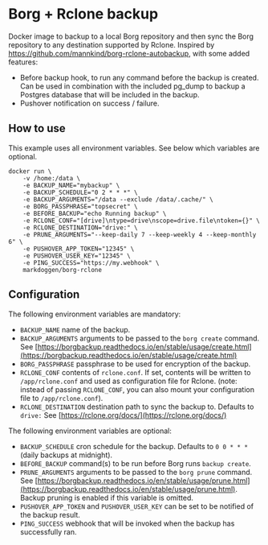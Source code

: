 # Borg + Rclone backup
Docker image to backup to a local Borg repository and then sync the Borg repository to any destination supported by Rclone. Inspired by https://github.com/mannkind/borg-rclone-autobackup, with some added features:
* Before backup hook, to run any command before the backup is created. Can be used in combination with the included pg_dump to backup a Postgres database that will be included in the backup.
* Pushover notification on success / failure.
## How to use
This example uses all environment variables. See below which variables are optional.

```
docker run \
    -v /home:/data \
    -e BACKUP_NAME="mybackup" \
    -e BACKUP_SCHEDULE="0 2 * * *" \
    -e BACKUP_ARGUMENTS="/data --exclude /data/.cache/" \
    -e BORG_PASSPHRASE="topsecret" \
    -e BEFORE_BACKUP="echo Running backup" \
    -e RCLONE_CONF="[drive]\ntype=drive\nscope=drive.file\ntoken={}" \
    -e RCLONE_DESTINATION="drive:" \
    -e PRUNE_ARGUMENTS="--keep-daily 7 --keep-weekly 4 --keep-monthly 6" \
    -e PUSHOVER_APP_TOKEN="12345" \
    -e PUSHOVER_USER_KEY="12345" \
    -e PING_SUCCESS="https://my.webhook" \
    markdoggen/borg-rclone
```

##  Configuration
The following environment variables are mandatory:
* ```BACKUP_NAME``` name of the backup.
* ```BACKUP_ARGUMENTS``` arguments to be passed to the ```borg create``` command. See [https://borgbackup.readthedocs.io/en/stable/usage/create.html](https://borgbackup.readthedocs.io/en/stable/usage/create.html)
* ```BORG_PASSPHRASE``` passphrase to be used for encryption of the backup.
* ```RCLONE_CONF``` contents of ```rclone.conf```. If set, contents will be written to ```/app/rclone.conf``` and used as configuration file for Rclone.  (note: instead of passing ```RCLONE_CONF```, you can also mount your configuration file to ```/app/rclone.conf```). 
* ```RCLONE_DESTINATION``` destination path to sync the backup to. Defaults to ```drive:``` See [https://rclone.org/docs/](https://rclone.org/docs/)

The following environment variables are optional:
* ```BACKUP_SCHEDULE``` cron schedule for the backup. Defaults to ```0 0 * * *``` (daily backups at midnight). 
* ```BEFORE_BACKUP``` command(s) to be run before Borg runs ```backup create```.
* ```PRUNE_ARGUMENTS``` arguments to be passed to the ```borg prune``` command. See [https://borgbackup.readthedocs.io/en/stable/usage/prune.html](https://borgbackup.readthedocs.io/en/stable/usage/prune.html). Backup pruning is enabled if this variable is omitted.
* ```PUSHOVER_APP_TOKEN``` and ```PUSHOVER_USER_KEY``` can be set to be notified of the backup result.
* ```PING_SUCCESS``` webhook that will be invoked when the backup has successfully ran.

